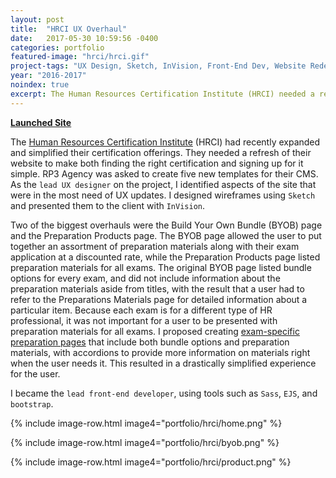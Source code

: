 ```yaml
---
layout: post
title:  "HRCI UX Overhaul"
date:   2017-05-30 10:59:56 -0400
categories: portfolio
featured-image: "hrci/hrci.gif"
project-tags: "UX Design, Sketch, InVision, Front-End Dev, Website Redesign"
year: "2016-2017"
noindex: true
excerpt: The Human Resources Certification Institute (HRCI) needed a refresh of their website to reflect their recently simplified enrollment process. I was the lead UX designer on the project, though when we got to the development phase I became the lead front-end developer.
---
```


**[Launched Site](http://hrci.org/)**

The [Human Resources Certification Institute](http://www.hrci.org) (HRCI) had recently expanded and simplified their certification offerings. They needed a refresh of their website to make both finding the right certification and signing up for it simple. RP3 Agency was asked to create five new templates for their CMS. As the `lead UX designer` on the project, I identified aspects of the site that were in the most need of UX updates. I designed wireframes using `Sketch` and presented them to the client with `InVision`.

Two of the biggest overhauls were the Build Your Own Bundle (BYOB) page and the Preparation Products page. The BYOB page allowed the user to put together an assortment of preparation materials along with their exam application at a discounted rate, while the Preparation Products page listed preparation materials for all exams. The original BYOB page listed bundle options for every exam, and did not include information about the preparation materials aside from titles, with the result that a user had to refer to the Preparations Materials page for detailed information about a particular item. Because each exam is for a different type of HR professional, it was not important for a user to be presented with preparation materials for all exams. I proposed creating [exam-specific preparation pages](https://www.hrci.org/how-to-get-certified/build-your-own-bundle/aphr-preparation) that include both bundle options and preparation materials, with accordions to provide more information on materials right when the user needs it. This resulted in a drastically simplified experience for the user.

I became the `lead front-end developer`, using tools such as `Sass`, `EJS`, and `bootstrap`.

{% include image-row.html image4="portfolio/hrci/home.png" %}

{% include image-row.html image4="portfolio/hrci/byob.png" %}

{% include image-row.html image4="portfolio/hrci/product.png" %}
